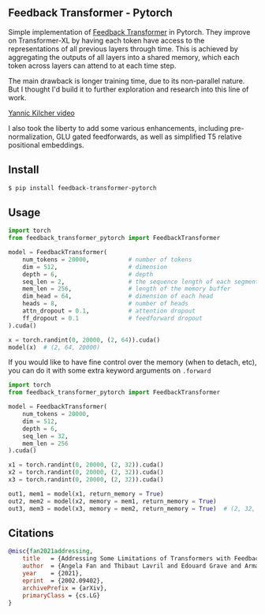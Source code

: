 ## Feedback Transformer - Pytorch

Simple implementation of <a href="https://arxiv.org/abs/2002.09402">Feedback Transformer</a> in Pytorch. They improve on Transformer-XL by having each token have access to the representations of all previous layers through time. This is achieved by aggregating the outputs of all layers into a shared memory, which each token across layers can attend to at each time step.

The main drawback is longer training time, due to its non-parallel nature. But I thought I'd build it to further exploration and research into this line of work.

<a href="https://www.youtube.com/watch?v=zdb8MM94A5c">Yannic Kilcher video</a>

I also took the liberty to add some various enhancements, including pre-normalization, GLU gated feedforwards, as well as simplified T5 relative positional embeddings.

## Install

```bash
$ pip install feedback-transformer-pytorch
```

## Usage

```python
import torch
from feedback_transformer_pytorch import FeedbackTransformer

model = FeedbackTransformer(
    num_tokens = 20000,           # number of tokens
    dim = 512,                    # dimension
    depth = 6,                    # depth
    seq_len = 2,                  # the sequence length of each segment or window
    mem_len = 256,                # length of the memory buffer
    dim_head = 64,                # dimension of each head
    heads = 8,                    # number of heads
    attn_dropout = 0.1,           # attention dropout
    ff_dropout = 0.1              # feedforward dropout
).cuda()

x = torch.randint(0, 20000, (2, 64)).cuda()
model(x)  # (2, 64, 20000)
```

If you would like to have fine control over the memory (when to detach, etc), you can do it with some extra keyword arguments on `.forward`

```python
import torch
from feedback_transformer_pytorch import FeedbackTransformer

model = FeedbackTransformer(
    num_tokens = 20000,
    dim = 512,
    depth = 6,
    seq_len = 32,
    mem_len = 256
).cuda()

x1 = torch.randint(0, 20000, (2, 32)).cuda()
x2 = torch.randint(0, 20000, (2, 32)).cuda()
x3 = torch.randint(0, 20000, (2, 32)).cuda()

out1, mem1 = model(x1, return_memory = True)
out2, mem2 = model(x2, memory = mem1, return_memory = True)
out3, mem3 = model(x3, memory = mem2, return_memory = True)  # (2, 32, 20000)
```

## Citations

```bibtex
@misc{fan2021addressing,
    title   = {Addressing Some Limitations of Transformers with Feedback Memory}, 
    author  = {Angela Fan and Thibaut Lavril and Edouard Grave and Armand Joulin and Sainbayar Sukhbaatar},
    year    = {2021},
    eprint  = {2002.09402},
    archivePrefix = {arXiv},
    primaryClass = {cs.LG}
}
```
